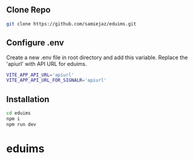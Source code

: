 ## Clone Repo

```sh
git clone https://github.com/samiejaz/eduims.git
```

## Configure .env

Create a new .env file in root directory and add this variable.
Replace the 'apiurl' with API URL for eduims.

```sh
VITE_APP_API_URL='apiurl'
VITE_APP_API_URL_FOR_SIGNALR='apiurl'
```

## Installation

```sh
cd eduims
npm i
npm run dev
```
# eduims
